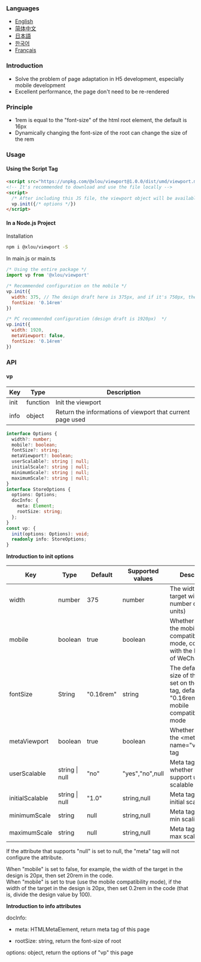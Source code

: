### Languages

* [English](https://github.com/omlou/viewport#readme)
* [简体中文](https://github.com/omlou/viewport/blob/master/public/md/readme-zh.md)
* [日本語](https://github.com/omlou/viewport/blob/master/public/md/readme-ja.md)
* [한국어](https://github.com/omlou/viewport/blob/master/public/md/readme-ko.md)
* [Français](https://github.com/omlou/viewport/blob/master/public/md/readme-fr.md)

### Introduction

* Solve the problem of page adaptation in H5 development, especially mobile development
* Excellent performance, the page don't need to be re-rendered

### Principle

* 1rem is equal to the "font-size" of the html root element, the default is 16px
* Dynamically changing the font-size of the root can change the size of the rem

### Usage

#### Using the Script Tag

```html
<script src="https://unpkg.com/@xlou/viewport@1.0.0/dist/umd/viewport.min.js"></script>
<!-- It's recommended to download and use the file locally -->
<script>
  /* After including this JS file, the viewport object will be available on the window */
  vp.init({/* options */})
</script>
```

#### In a Node.js Project

Installation

``` bash
npm i @xlou/viewport -S
```

In main.js or main.ts

``` javascript
/* Using the entire package */
import vp from '@xlou/viewport'

/* Recommended configuration on the mobile */
vp.init({
  width: 375, // The design draft here is 375px, and if it's 750px, then set it to 750.
  fontSize: '0.14rem'
})

/* PC recommended configuration (design draft is 1920px)  */
vp.init({
  width: 1920,
  metaViewport: false,
  fontSize: '0.14rem'
})
```

### API

#### vp

|Key|Type|Description|
|----|----|----|
|init|function|Init the viewport|
|info|object|Return the informations of viewport that current page used|

```typescript
interface Options {
  width?: number;
  mobile?: boolean;
  fontSize?: string;
  metaViewport?: boolean;
  userScalable?: string | null;
  initialScale?: string | null;
  minimumScale?: string | null;
  maximumScale?: string | null;
}
interface StoreOptions {
  options: Options;
  docInfo: {
    meta: Element;
    rootSize: string;
  };
}
const vp: {
  init(options: Options): void;
  readonly info: StoreOptions;
}
```

**Introduction to init options**

|Key|Type|Default|Supported values|Description|
|----|----|----|----|----|
|width|number|375|number|The width of the target window (the number of window units)|
|mobile|boolean|true|boolean|Whether to open the mobile compatibility mode, compatible with the browsers of WeChat and QQ|
|fontSize|String|"0.16rem"|string|The default font-size of the page, set on the body tag, defaults to "0.16rem" in mobile compatibility mode|
|metaViewport|boolean|true|boolean|Whether to use the \<meta name="viewport"> tag|
|userScalable|string \| null|"no"|"yes","no",null|Meta tag related, whether to support user scalable|
|initialScalable|string \| null|"1.0"|string,null|Meta tag related, initial scaling value|
|minimumScale|string|null|string,null|Meta tag related, min scaling value|
|maximumScale|string|null|string,null|Meta tag related, max scaling value|

If the attribute that supports "null" is set to null, the "meta" tag will not configure the attribute.

When "mobile" is set to false, for example, the width of the target in the design is 20px, then set 20rem in the code.  
When "mobile" is set to true (use the mobile compatibility mode), if the width of the target in the design is 20px, then set 0.2rem in the code (that is, divide the design value by 100).

**Introduction to info attributes**

docInfo:

* meta: HTMLMetaElement, return meta tag of this page

* rootSize: string, return the font-size of root

options: object, return the options of "vp" this page